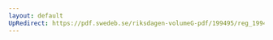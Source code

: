 ```yaml
---
layout: default
UpRedirect: https://pdf.swedeb.se/riksdagen-volumeG-pdf/199495/reg_199495_AU/reg_199495_AU_0008.pdf
---
```

